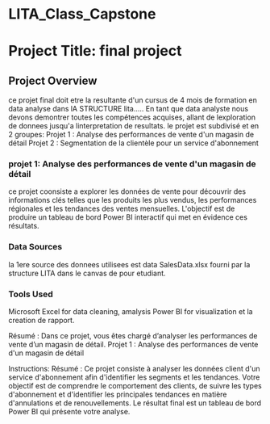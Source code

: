 # LITA_Class_Capstone

# Project Title: final project

## Project Overview
ce projet final doit etre la resultante d'un cursus de 4 mois de formation en data analyse dans lA STRUCTURE lita.....
En tant que data analyste nous devons demontrer toutes les compétences acquises, allant de lexploration de donnees jusqu'a linterpretation de resultats.
le projet est subdivisé et en 2 groupes:
Projet 1 : Analyse des performances de vente d'un magasin de détail
Projet 2 : Segmentation de la clientèle pour un service d'abonnement

### projet 1: Analyse des performances de vente d'un magasin de détail
ce projet coonsiste a explorer les données de vente pour découvrir des informations clés telles que les produits les plus vendus, les performances
régionales et les tendances des ventes mensuelles. 
L'objectif est de produire un tableau de bord Power BI interactif qui
met en évidence ces résultats.

### Data Sources
la 1ere source des donnees utilisees est data SalesData.xlsx fourni par la structure LITA dans le canvas de pour etudiant.

### Tools Used
Microsoft Excel for data cleaning, amalysis
Power BI for visualization et la creation de rapport.









Résumé : Dans ce projet, vous êtes chargé d’analyser les performances de vente d’un magasin de détail.
Projet 1 : Analyse des performances de vente d'un magasin de détail

Instructions:
Résumé : Ce projet consiste à analyser les données client d'un service d'abonnement afin d'identifier les segments et les
tendances. Votre objectif est de comprendre le comportement des clients, de suivre les types d'abonnement et d'identifier
les principales tendances en matière d'annulations et de renouvellements. Le résultat final est un tableau de bord
Power BI qui présente votre analyse.
